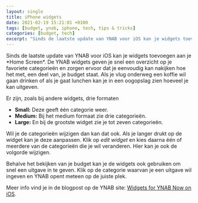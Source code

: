 ```yaml
---
layout: single
title: iPhone widgets
date: 2021-02-19 15:21:01 +0100
tags: [budget, ynab, iphone, tech, tips & tricks]
categories: [budget, tech]
excerpt: "Sinds de laatste update van YNAB voor iOS kan je widgets toevoegen aan je *Home Screen*."
---
```

<p>Sinds de laatste update van YNAB voor iOS kan je widgets toevoegen aan je *Home Screen*.
De YNAB widgets geven je snel een overzicht op je favoriete categorieën en zorgen ervoor dat je eenvoudig kan nakijken hoe het met, een deel van, je budget staat. Als je vlug onderweg een koffie wil gaan drinken of als je gaat lunchen kan je in een oogopslag zien hoeveel je kan uitgeven.</p>

<p>Er zijn, zoals bij andere widgets, drie formaten</p>

* **Small:** Deze geeft één categorie weer.
* **Medium:** Bij het medium formaat zie drie categorieën.
* **Large:** En bij de grootste widget zie je tot zeven categorieën.

Wil je de categorieën wijzigen dan kan dat ook. Als je langer drukt op de widget kan je deze aanpassen. Klik op *edit widget* en kies daarna één of meerdere van de categorieën die je wil veranderen. Hier kan je ook de volgorde wijzigen.

Behalve het bekijken van je budget kan je de widgets ook gebruiken om snel een uitgave in te geven. Klik op de categorie waarvan je een uitgave wil ingeven en YNAB opent meteen op de juiste plek.

Meer info vind je in de blogpost op de YNAB site: [Widgets for YNAB Now on iOS](https://www.youneedabudget.com/widgets-for-ynab-on-ios/).